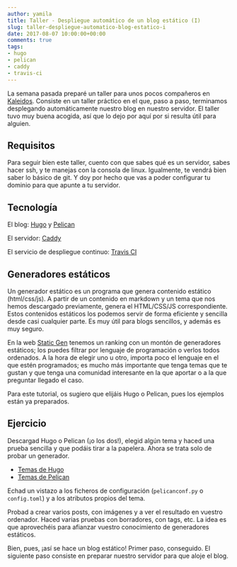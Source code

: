 ```yaml
---
author: yamila
title: Taller - Despliegue automático de un blog estático (I)
slug: taller-despliegue-automatico-blog-estatico-i
date: 2017-08-07 10:00:00+00:00
comments: true
tags:
- hugo
- pelican
- caddy
- travis-ci
---
```


La semana pasada preparé un taller para unos pocos compañeros en <a href="http://kaleidos.net" target="_new">Kaleidos</a>. Consiste en un taller práctico en el que, paso a paso, terminamos desplegando automáticamente nuestro blog en nuestro servidor. El taller tuvo muy buena acogida, así que lo dejo por aquí por si resulta útil para alguien.

<!--more-->

## Requisitos
Para seguir bien este taller, cuento con que sabes qué es un servidor, sabes hacer ssh, y te manejas con la consola de linux. Igualmente, te vendrá bien saber lo básico de git. Y doy por hecho que vas a poder configurar tu dominio para que apunte a tu servidor.

## Tecnología
El blog: <a href="http://gohugo.io" target="_new">Hugo</a> y <a href="http://getpelican.com" target="_new">Pelican</a>

El servidor: <a href="http://caddyserver.com" target="_new">Caddy</a>

El servicio de despliegue continuo: <a href="http://travis-ci.org" target="_new">Travis CI</a>

## Generadores estáticos
Un generador estático es un programa que genera contenido estático (html/css/js). A partir de un contenido en markdown y un tema que nos hemos descargado previamente, genera el HTML/CSS/JS correspondiente. Estos contenidos estáticos los podemos servir de forma eficiente y sencilla desde casi cualquier parte. Es muy útil para blogs sencillos, y además es muy seguro.

En la web <a href="http://staticgen.com" target="_new">Static Gen</a> tenemos un ranking con un montón de generadores estáticos; los puedes filtrar por lenguaje de programación o verlos todos ordenados. A la hora de elegir uno u otro, importa poco el lenguaje en el que estén programados; es mucho más importante que tenga temas que te gustan y que tenga una comunidad interesante en la que aportar o a la que preguntar llegado el caso.

Para este tutorial, os sugiero que elijáis Hugo o Pelican, pues los ejemplos están ya preparados.

## Ejercicio
Descargad Hugo o Pelican (¡o los dos!), elegid algún tema y haced una prueba sencilla y que podáis tirar a la papelera. Ahora se trata solo de probar un generador.

* <a href="https://themes.gohugo.io/" target="_new">Temas de Hugo</a>
* <a href="http://pelicanthemes.com/" target="_new">Temas de Pelican</a>

Echad un vistazo a los ficheros de configuración (`pelicanconf.py` o `config.toml`) y a los atributos propios del tema.

Probad a crear varios posts, con imágenes y a ver el resultado en vuestro ordenador. Haced varias pruebas con borradores, con tags, etc. La idea es que aprovechéis para afianzar vuestro conocimiento de generadores estáticos.

Bien, pues, ¡así se hace un blog estático! Primer paso, conseguido. El siguiente paso consiste en preparar nuestro servidor para que aloje el blog.
